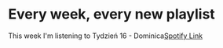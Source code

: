 
# Every week, every new playlist

This week I'm listening to
Tydzień 16 - Dominica[Spotify Link](https://open.spotify.com/playlist/3uoItiyaJjWOgFpJB327rz)
